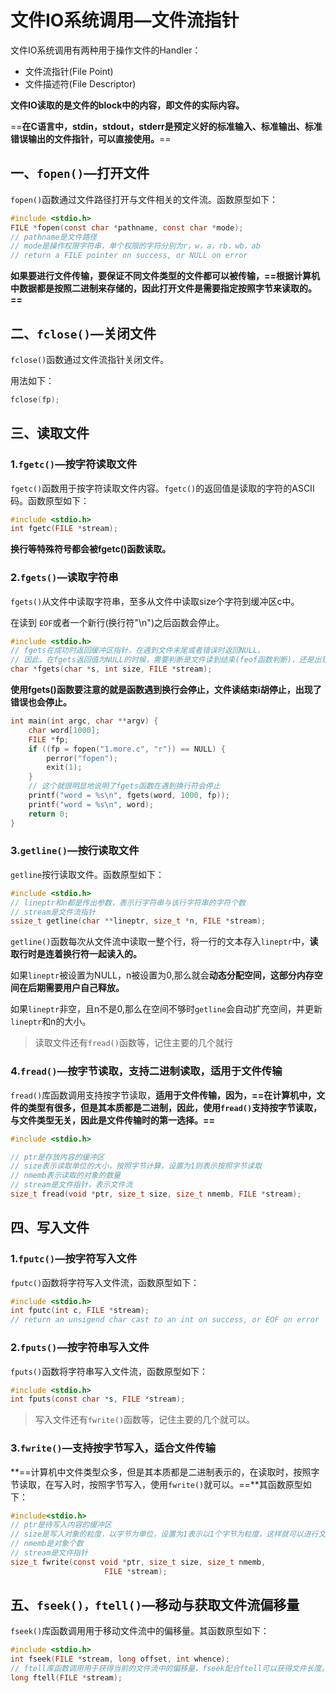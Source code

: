 # 文件IO系统调用—文件流指针

文件IO系统调用有两种用于操作文件的Handler：

+ 文件流指针(File Point)
+ 文件描述符(File Descriptor)

**文件IO读取的是文件的block中的内容，即文件的实际内容。**

==**在C语言中，stdin，stdout，stderr是预定义好的标准输入、标准输出、标准错误输出的文件指针，可以直接使用。**==

## 一、`fopen()`—打开文件

`fopen()`函数通过文件路径打开与文件相关的文件流。函数原型如下：

```c
#include <stdio.h>
FILE *fopen(const char *pathname, const char *mode);
// pathname是文件路径
// mode是操作权限字符串，单个权限的字符分别为r，w，a，rb，wb，ab
// return a FILE pointer on success, or NULL on error
```

**如果要进行文件传输，要保证不同文件类型的文件都可以被传输，==根据计算机中数据都是按照二进制来存储的，因此打开文件是需要指定按照字节来读取的。==**



## 二、`fclose()`—关闭文件

`fclose()`函数通过文件流指针关闭文件。

用法如下：

```c
fclose(fp);
```



## 三、读取文件

### 1.`fgetc()`—按字符读取文件

`fgetc()`函数用于按字符读取文件内容。`fgetc()`的返回值是读取的字符的ASCII码。函数原型如下：

```c
#include <stdio.h>
int fgetc(FILE *stream);
```

**换行等特殊符号都会被fgetc()函数读取。**



### 2.`fgets()`—读取字符串

`fgets()`从文件中读取字符串，至多从文件中读取size个字符到缓冲区c中。

在读到 `EOF`或者一个新行(换行符"\n")之后函数会停止。

```c
#include <stdio.h>
// fgets在成功时返回缓冲区指针，在遇到文件末尾或者错误时返回NULL。
// 因此，在fgets返回值为NULL的时候，需要判断是文件读到结束(feof函数判断)，还是出现了错误(ferror函数判断)
char *fgets(char *s, int size, FILE *stream);
```

**使用fgets()函数要注意的就是函数遇到换行会停止，文件读结束i胡停止，出现了错误也会停止。**

```c
int main(int argc, char **argv) {
    char word[1000];
    FILE *fp;
    if ((fp = fopen("1.more.c", "r")) == NULL) {
        perror("fopen");
        exit(1);
    }
    // 这个就很明显地说明了fgets函数在遇到换行符会停止
    printf("word = %s\n", fgets(word, 1000, fp));
    printf("word = %s\n", word);
    return 0;
}
```





### 3.`getline()`—按行读取文件

`getline`按行读取文件。函数原型如下：

```c
#include <stdio.h>
// lineptr和n都是传出参数，表示行字符串与该行字符串的字符个数
// stream是文件流指针
ssize_t getline(char **lineptr, size_t *n, FILE *stream);
```

`getline()`函数每次从文件流中读取一整个行，将一行的文本存入`lineptr`中，**读取行时是连着换行符一起读入的。**

如果`lineptr`被设置为NULL，n被设置为0,那么就会**动态分配空间，这部分内存空间在后期需要用户自己释放。**

如果`lineptr`非空，且n不是0,那么在空间不够时`getline`会自动扩充空间，并更新`lineptr`和n的大小。

> 读取文件还有`fread()`函数等，记住主要的几个就行



### 4.`fread()`—按字节读取，支持二进制读取，适用于文件传输

`fread()`库函数调用支持按字节读取，**适用于文件传输，因为，==在计算机中，文件的类型有很多，但是其本质都是二进制，因此，使用`fread()`支持按字节读取，与文件类型无关，因此是文件传输时的第一选择。==**

```c
#include <stdio.h>

// ptr是存放内容的缓冲区
// size表示读取单位的大小，按照字节计算，设置为1则表示按照字节读取
// nmemb表示读取的对象的数量
// stream是文件指针，表示文件流
size_t fread(void *ptr, size_t size, size_t nmemb, FILE *stream);
```





## 四、写入文件

### 1.`fputc()`—按字符写入文件

`fputc()`函数将字符写入文件流，函数原型如下：

```c
#include <stdio.h>
int fputc(int c, FILE *stream);
// return an unsigend char cast to an int on success, or EOF on error
```



### 2.`fputs()`—按字符串写入文件

`fputs()`函数将字符串写入文件流，函数原型如下：

```c
#include <stdio.h>
int fputs(const char *s, FILE *stream);
```



> 写入文件还有`fwrite()`函数等，记住主要的几个就可以。



### 3.`fwrite()`—支持按字节写入，适合文件传输

**==计算机中文件类型众多，但是其本质都是二进制表示的，在读取时，按照字节读取，在写入时，按照字节写入，使用`fwrite()`就可以。==**其函数原型如下：

```c
#include<stdio.h>
// ptr是待写入内容的缓冲区
// size是写入对象的粒度，以字节为单位，设置为1表示以1个字节为粒度，这样就可以进行文件传输
// nmemb是对象个数
// stream是文件指针
size_t fwrite(const void *ptr, size_t size, size_t nmemb,
                     FILE *stream);
```





## 五、`fseek()，ftell()`—移动与获取文件流偏移量

`fseek()`库函数调用用于移动文件流中的偏移量。其函数原型如下：

```c
#include <stdio.h>
int fseek(FILE *stream, long offset, int whence);
// ftell库函数调用用于获得当前的文件流中的偏移量，fseek配合ftell可以获得文件长度。
long ftell(FILE *stream);
```

